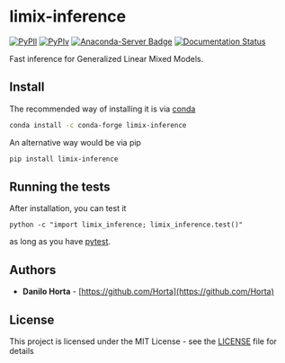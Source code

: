 # limix-inference

[![PyPIl](https://img.shields.io/pypi/l/limix-inference.svg?style=flat-square)](https://pypi.python.org/pypi/limix-inference/)
[![PyPIv](https://img.shields.io/pypi/v/limix-inference.svg?style=flat-square)](https://pypi.python.org/pypi/limix-inference/)
[![Anaconda-Server Badge](https://anaconda.org/conda-forge/limix-inference/badges/version.svg)](https://anaconda.org/conda-forge/limix-inference)
[![Documentation Status](https://readthedocs.org/projects/limix-inference/badge/?style=flat-square&version=latest)](http://limix-inference.readthedocs.io/en/latest/?badge=latest)


Fast inference for Generalized Linear Mixed Models.

## Install

The recommended way of installing it is via
[conda](http://conda.pydata.org/docs/index.html)
```bash
conda install -c conda-forge limix-inference
```

An alternative way would be via pip
```bash
pip install limix-inference
```

## Running the tests

After installation, you can test it
```
python -c "import limix_inference; limix_inference.test()"
```
as long as you have [pytest](http://docs.pytest.org/en/latest/).

## Authors

* **Danilo Horta** - [https://github.com/Horta](https://github.com/Horta)

## License

This project is licensed under the MIT License - see the
[LICENSE](LICENSE) file for details
